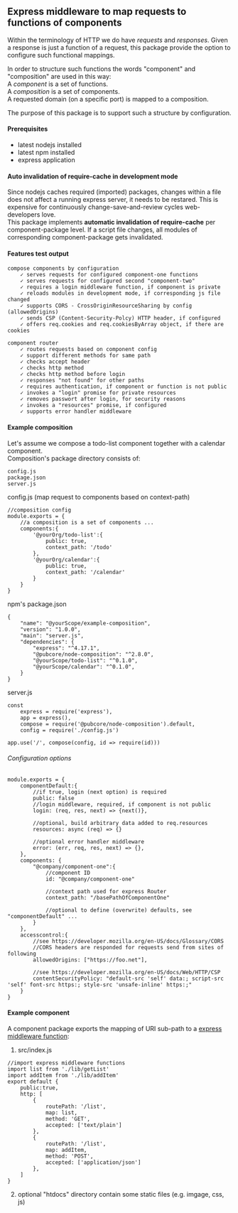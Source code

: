 ## Express middleware to map requests to functions of components
Within the terminology of HTTP we do have _requests_ and _responses_.
Given a response is just a function of a request,
this package provide the option to configure such functional mappings.

In order to structure such functions the words "component" and "composition" are
used in this way:  
A _component_ is a set of functions.  
A _composition_ is a set of components.  
A requested domain (on a specific port) is mapped to a composition.

The purpose of this package is to support such a structure by configuration.

#### Prerequisites
* latest nodejs installed
* latest npm installed
* express application

#### Auto invalidation of require-cache in development mode
Since nodejs caches required (imported) packages, changes within a file does
not affect a running express server, it needs to be restared. This is expensive
for continuously change-save-and-review cycles web-developers love.  
This package implements __automatic invalidation of require-cache__ per
component-package level. If a script file changes, all modules of corresponding
component-package gets invalidated.

#### Features test output
```
compose components by configuration
	✓ serves requests for configured component-one functions
	✓ serves requests for configured second "component-two"
	✓ requires a login middleware function, if component is private
	✓ reloads modules in development mode, if corresponding js file changed
	✓ supports CORS - CrossOriginResourceSharing by config (allowedOrigins)
	✓ sends CSP (Content-Security-Polcy) HTTP header, if configured
	✓ offers req.cookies and req.cookiesByArray object, if there are cookies

component router
	✓ routes requests based on component config
	✓ support different methods for same path
	✓ checks accept header
	✓ checks http method
	✓ checks http method before login
	✓ responses "not found" for other paths
	✓ requires authentication, if component or function is not public
	✓ invokes a "login" promise for private resources
	✓ removes passwort after login, for security reasons
	✓ invokes a "resources" promise, if configured
	✓ supports error handler middleware
```

#### Example composition
Let's assume we compose a todo-list component together with a calendar component.  
Composition's package directory consists of:
```
config.js
package.json
server.js
```
config.js (map request to components based on context-path)
```
//composition config
module.exports = {
	//a composition is a set of components ...
	components:{
		'@yourOrg/todo-list':{
			public: true,
			context_path: '/todo'
		},
		'@yourOrg/calendar':{
			public: true,
			context_path: '/calendar'
		}
	}
}
```
npm's package.json
```
{
	"name": "@yourScope/example-composition",
	"version": "1.0.0",
	"main": "server.js",
	"dependencies": {
		"express": "^4.17.1",
		"@pubcore/node-composition": "^2.8.0",
		"@yourScope/todo-list": "^0.1.0",
		"@yourScope/calendar": "^0.1.0",
	}
}
```
server.js
```
const
	express = require('express'),
	app = express(),
	compose = require('@pubcore/node-composition').default,
	config = require('./config.js')

app.use('/', compose(config, id => require(id)))
```

###### Configuration options
```
module.exports = {
	componentDefault:{
		//if true, login (next option) is required
		public: false
		//login middleware, required, if component is not public
		login: (req, res, next) => {next()},

		//optional, build arbitrary data added to req.resources
		resources: async (req) => {}

		//optional error handler middleware
		error: (err, req, res, next) => {},
	},
	components: {
		"@company/component-one":{
			//component ID
			id: "@company/component-one"

			//context path used for express Router
			context_path: "/basePathOfComponentOne"

			//optional to define (overwrite) defaults, see "componentDefault" ...
		}
	},
	accesscontrol:{
		//see https://developer.mozilla.org/en-US/docs/Glossary/CORS
		//CORS headers are responded for requests send from sites of following
		allowedOrigins: ["https://foo.net"],

		//see https://developer.mozilla.org/en-US/docs/Web/HTTP/CSP
		contentSecurityPolicy: "default-src 'self' data:; script-src 'self' font-src https:; style-src 'unsafe-inline' https:;"
	}
}
```

#### Example component
A component package exports the mapping of URI sub-path to a [express middleware function](https://expressjs.com/en/guide/using-middleware.html):

1. src/index.js
```
//import express middleware functions
import list from './lib/getList'
import addItem from './lib/addItem'
export default {
	public:true,
	http: [
		{
			routePath: '/list',
			map: list,
			method: 'GET',
			accepted: ['text/plain']
		},
		{
			routePath: '/list',
			map: addItem,
			method: 'POST',
			accepted: ['application/json']
		},
	]
}
```
2. optional "htdocs" directory contain some static files (e.g. imgage, css, js)
